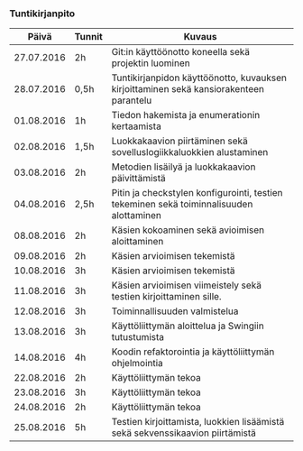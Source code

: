 ### Tuntikirjanpito
Päivä | Tunnit | Kuvaus
--------------- | ----- | ------
27.07.2016 | 2h | Git:in käyttöönotto koneella sekä projektin luominen
28.07.2016 |  0,5h  | Tuntikirjanpidon käyttöönotto, kuvauksen kirjoittaminen sekä kansiorakenteen parantelu
01.08.2016 |  1h  |  Tiedon hakemista ja enumerationin kertaamista
02.08.2016 |  1,5h  | Luokkakaavion piirtäminen sekä sovelluslogiikkaluokkien alustaminen
03.08.2016| 2h | Metodien lisäilyä ja luokkakaavion päivittämistä
04.08.2016| 2,5h | Pitin ja checkstylen konfigurointi, testien tekeminen sekä toiminnalisuuden alottaminen
08.08.2016|2h| Käsien kokoaminen sekä avioimisen aloittaminen
09.08.2016|2h| Käsien arvioimisen tekemistä
10.08.2016|3h| Käsien arvioimisen tekemistä
11.08.2016|3h| Käsien arvioimisen viimeistely sekä testien kirjoittaminen sille. 
12.08.2016|3h| Toiminnallisuuden valmistelua
13.08.2016|3h| Käyttöliittymän aloittelua ja Swingiin tutustumista
14.08.2016|4h| Koodin refaktorointia ja käyttöliittymän ohjelmointia 
22.08.2016|2h|Käyttöliittymän tekoa
23.08.2016|3h|Käyttöliittymän tekoa
24.08.2016|2h|Käyttöliittymän tekoa
25.08.2016|5h|Testien kirjoittamista, luokkien lisäämistä sekä sekvenssikaavion piirtämistä
